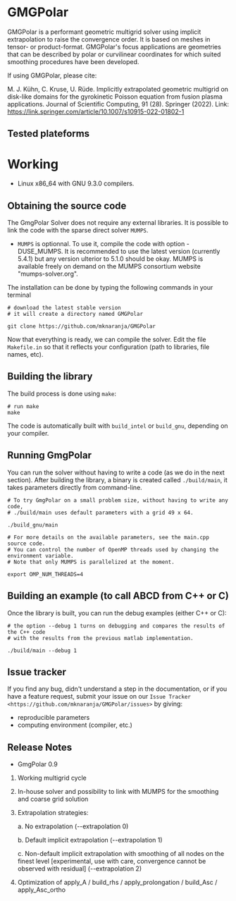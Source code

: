 GMGPolar
=======

GMGPolar is a performant geometric multigrid solver using implicit extrapolation to raise the convergence order. It is based on meshes in tensor- or product-format. GMGPolar's focus applications are geometries that can be described by polar or curvilinear coordinates for which suited smoothing procedures have been developed.

If using GMGPolar, please cite:

M. J. Kühn, C. Kruse, U. Rüde. Implicitly extrapolated geometric multigrid on disk-like domains for the gyrokinetic Poisson equation from fusion plasma applications. Journal of Scientific Computing, 91 (28). Springer (2022). Link: https://link.springer.com/article/10.1007/s10915-022-01802-1

Tested plateforms
-----------------

Working
=======

* Linux x86_64 with GNU 9.3.0  compilers.    

Obtaining the source code
-------------------------

The GmgPolar Solver does not require any external libraries.
It is possible to link the code with the sparse direct solver ``MUMPS``.

* ``MUMPS`` is optionnal. To use it, compile the code with option -DUSE_MUMPS. It is 
  recommended to use the latest version (currently 5.4.1) but any version ulterior 
  to 5.1.0 should be okay. MUMPS is available freely on demand on the MUMPS consortium 
  website "mumps-solver.org".
	
The installation can be done by typing the following commands in your terminal

    # download the latest stable version
    # it will create a directory named GMGPolar

    git clone https://github.com/mknaranja/GMGPolar

Now that everything is ready, we can compile the solver.
Edit the file ``Makefile.in`` so that it reflects your configuration (path to libraries, file 
names, etc).


Building the library
--------------------
          
The build process is done using ``make``:

    # run make
    make

The code is automatically built with `build_intel` or `build_gnu`, depending on your compiler.

Running GmgPolar
------------

You can run the solver without having to write a code (as we do in the next section). After building 
the library, a binary is created called ``./build/main``, it takes parameters directly from command-line.

   
    # To try GmgPolar on a small problem size, without having to write any code,
    # ./build/main uses default parameters with a grid 49 x 64.

    ./build_gnu/main

    # For more details on the available parameters, see the main.cpp source code.
    # You can control the number of OpenMP threads used by changing the environment variable.
    # Note that only MUMPS is parallelized at the moment.

    export OMP_NUM_THREADS=4
  

Building an example (to call ABCD from C++ or C)
-------------------------------------------------

Once the library is built, you can run the debug examples (either C++ or C):

    # the option --debug 1 turns on debugging and compares the results of the C++ code 
    # with the results from the previous matlab implementation.
   
    ./build/main --debug 1


Issue tracker
-------------
If you find any bug, didn't understand a step in the documentation, or if you
have a feature request, submit your issue on our
`Issue Tracker <https://github.com/mknaranja/GMGPolar/issues>`
by giving:

- reproducible parameters
- computing environment (compiler, etc.)


Release Notes
-------------
* GmgPolar 0.9
1) Working multigrid cycle
2) In-house solver and possibility to link with MUMPS for the smoothing and coarse grid solution
3) Extrapolation strategies:

	a. No extrapolation (--extrapolation 0)
	
	b. Default implicit extrapolation (--extrapolation 1)
	
	c. Non-default implicit extrapolation with smoothing of all nodes on the finest level [experimental, use with care, convergence cannot be observed with residual] (--extrapolation 2)
4) Optimization of apply_A / build_rhs / apply_prolongation / build_Asc / apply_Asc_ortho
